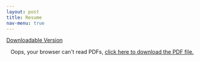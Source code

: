 ```yaml
---
layout: post
title: Resume
nav-menu: true
---
```


<a href="../assets/StephenHungResume.pdf">Downloadable Version</a>
<div  align="middle">
    <object height="950px" width="1100px" data="../assets/StephenHungResume.pdf" type="application/pdf">
    <p>Oops, your browser can't read PDFs, <a href="../assets/StephenHungResume.pdf">click here to
        download the PDF file.</a>
    </p>
    </object>
</div>
